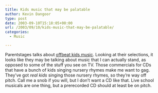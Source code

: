 ```yaml
---
title: Kids music that may be palatable
author: Kevin Dangoor
type: post
date: 2003-09-10T15:18:05+00:00
url: /2003/09/10/kids-music-that-may-be-palatable/
categories:
  - Music

---
```

Parentstages talks about [offbeat kids music][1]. Looking at their selections, it looks like they may be talking about music that I can actually stand, as opposed to some of the stuff you see on TV. Those commercials for CDs that have a bunch of kids singing nursery rhymes make me want to gag. They&#8217;ve got _real kids_ singing those nursery rhymes, so they&#8217;re way off pitch. Call me a snob if you will, but I don&#8217;t want a CD like that. Live school musicals are one thing, but a prerecorded CD should at least be on pitch.

 [1]: http://www.parentstages.com/index.asp?header=lif&content=article.asp?id=1144&sourceloc=MyYahoo "parenting: resources, skills, advice and information at parentstages.com"